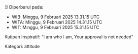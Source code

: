 ⏰ Diperbarui pada:
- WIB: Minggu, 9 Februari 2025 13.31.15 UTC
- WITA: Minggu, 9 Februari 2025 14.31.15 UTC
- WIT: Minggu, 9 Februari 2025 15.31.15 UTC

Kutipan Inspiratif:
"I am who I am, Your approval is not needed"


Kategori: attitude

